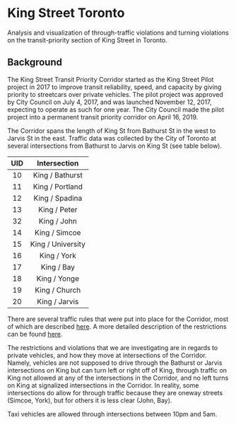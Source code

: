 # King Street Toronto
Analysis and visualization of through-traffic violations and turning violations on the transit-priority section of King Street in Toronto.

## Background
The King Street Transit Priority Corridor started as the King Street Pilot project in 2017 to improve transit reliability, speed, and capacity by giving priority to streetcars over private vehicles. The pilot project was approved by City Council on July 4, 2017, and was launched November 12, 2017, expecting to operate as such for one year. The City Council made the pilot project into a permanent transit priority corridor on April 16, 2019. 

The Corridor spans the length of King St from Bathurst St in the west to Jarvis St in the east. Traffic data was collected by the City of Toronto at several intersections from Bathurst to Jarvis on King St (see table below). 

| UID |    Intersection   |
|:--:|:-----------------:|
| 10 |  King / Bathurst  |
| 11 |  King / Portland  |
| 12 |   King / Spadina  |
| 13 |    King / Peter   |
| 32 |    King / John    |
| 14 |   King / Simcoe   |
| 15 | King / University |
| 16 |    King / York    |
| 17 |     King / Bay    |
| 18 |    King / Yonge   |
| 19 |   King / Church   |
| 20 |   King / Jarvis   |

There are several traffic rules that were put into place for the Corridor, most of which are described [here](https://www.toronto.ca/city-government/planning-development/planning-studies-initiatives/king-street-pilot/how-to-use-the-king-street-transit-pilot/). A more detailed description of the restrictions can be found [here](https://www.toronto.ca/wp-content/uploads/2018/05/8ead-King-Street-Brochure_May2018_Web.pdf). 

The restrictions and violations that we are investigating are in regards to private vehicles, and how they move at intersections of the Corridor. Namely, vehicles are not supposed to drive through the Bathurst or Jarvis intersections on King but can turn left or right off of King, through traffic on King not allowed at any of the intersections in the Corridor, and no left turns on King at signalized intersections in the Corridor. In reality, some intersections do allow for through traffic because they are oneway streets (Simcoe, York), but for others it is less clear (John, Bay). 

Taxi vehicles are allowed through intersections between 10pm and 5am. 
